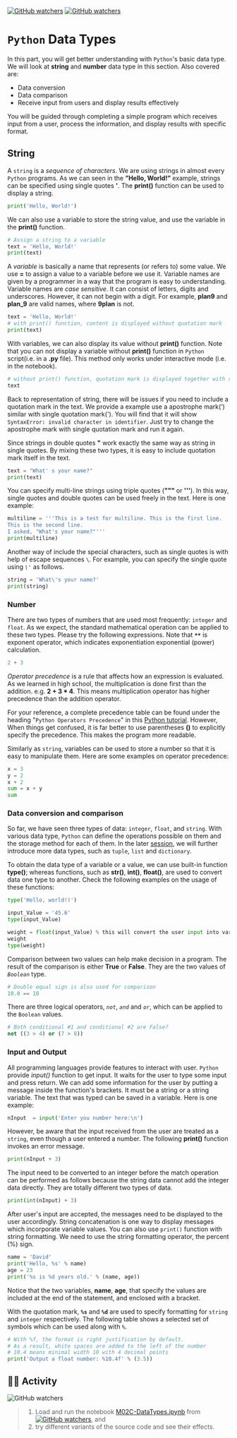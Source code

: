 [![GitHub watchers](https://img.shields.io/badge/tulip--lab-Modern--Data--Science-brightgreen)](../README.md)
[![GitHub watchers](https://img.shields.io/badge/Module-Python-orange)](README.md)

# `Python` Data Types

In this part,  you will get better understanding with `Python`'s basic data type. We will look at **string** and **number** data type in this section. Also covered are:

- Data conversion
- Data comparison
- Receive input from users and display results effectively 

You will be guided through  completing a simple program which receives input from a user, process the information, and display results with specific format. 

## String

A `string` is a *sequence of characters*. We are using strings in almost every `Python` programs. As we can seen in the **”Hello, World!”** example, strings can be specified using single quotes **'**. The **print()** function can be used to display a string.

```Python
print('Hello, World!')
```

We can also use a variable to store the string value, and use the variable in the **print()** function.

```Python
# Assign a string to a variable 
text = 'Hello, World!'
print(text)
```

A *variable* is basically a name that represents (or refers to) some value. We use **=** to assign a value to a variable before we use it. Variable names are given by a programmer
in a way that the program is easy to understanding. Variable names are *case sensitive*. It can consist of letters, digits and underscores. However, it can not begin with a digit. For example, **plan9** and **plan_9** are valid names, where **9plan** is not.

```Python
text = 'Hello, World!'
# with print() function, content is displayed without quotation mark
print(text)
```

With variables, we can also display its value without **print()** function. Note that you can not display a variable without **print()** function in `Python` script(i.e. in a **.py** file). This method only works under interactive mode (i.e. in the notebook).  

```Python
# without print() function, quotation mark is displayed together with content
text 
```

Back to representation of string, there will be issues if you need to include a quotation mark in the text. We provide a example use a apostrophe mark(’) similar with single quotation mark('). You will find that it will show `SyntaxError: invalid character in identifier`. Just try to change the apostrophe mark with single quotation mark and run it again.

Since strings in double quotes **"** work exactly the same way as string in single quotes. By mixing these two types, it is easy to include quotation mark itself in the text.

```Python
text = "What' s your name?"
print(text)
```

You can specify multi-line strings using triple quotes  (**"""** or **'''**). In this way, single quotes and double quotes can be used freely in the text. Here is one example:

```Python
multiline = '''This is a test for multiline. This is the first line. 
This is the second line. 
I asked, "What's your name?"'''
print(multiline)
```

Another way of include the special characters, such as single quotes is with help of escape sequences `\`. For example, you can specify the single quote using *`\'`* as follows.

```Python
string = 'What\'s your name?'
print(string)
```

### Number

There are two types of numbers that are used most frequently: `integer` and `float`. As we expect, the standard mathematical operation can be applied to these two types. Please try the following expressions. Note that **`**`** is exponent operator, which indicates exponentiation exponential (power) calculation.

```Python
2 + 3
```

*Operator precedence* is a rule that affects how an expression is evaluated. As we learned in high school, the multiplication is done first than the addition. e.g. **2 + 3 * 4**. This means multiplication operator has higher precedence than the addition operator.

For your reference, a complete precedence table can be found under the heading "`Python Operators Precedence`" in this [Python tutorial](http://www.tutorialspoint.com/python/python_basic_operators.htm). However, When things get confused, it is far better to use parentheses **()** to explicitly
specify the precedence. This makes the program more readable.

Similarly as `string`, variables can be used to store a number so that it is easy to manipulate them. Here are some examples on operator precedence:

```Python
x = 3
y = 2
x + 2
sum = x + y
sum
```

### Data conversion and comparison

So far, we have seen three types of data: `integer`, `float`, and `string`. With various data type, `Python` can define the operations possible on them and the storage method for each of them. In the later [session](M01G-AdvDataTypes.md), we will further introduce more data types, such as `tuple`, `list` and `dictionary`. 

To obtain the data type of a variable or a value, we can use built-in function **type()**; whereas functions, such as **str()**, **int()**, **float()**, are used to convert data one type to another. Check the following examples on the usage of these functions:

```Python
type('Hello, world!)')
```

```Python
input_Value = '45.6'
type(input_Value)
```

```Python
weight = float(input_Value) % this will convert the user input into variable `weight` with the float data type, such as `45.6` as a number.
weight
type(weight)
```

Comparison between two values can help make decision in a program. The result of the comparison is either **True** or **False**. They are the two values of *`Boolean`* type.

```Python
# Double equal sign is also used for comparison
10.0 == 10
```

There are three logical operators, *`not`*, *`and`* and *`or`*, which can be applied to the `Boolean` values. 

```Python
# Both conditional #1 and conditional #2 are False?
not ((3 > 4) or (7 > 8))
```

### Input and Output

All programming languages provide features to interact with user. `Python` provide *input()* function to get input. It waits for the user to type some input and press return. We can add some information for the user by putting a message inside the function's brackets. It must be a string or a string variable. The text that was typed can be saved in a variable. Here is one example:

```Python
nInput  = input('Enter you number here:\n')
```

However, be aware that the input received from the user are treated as a `string`, even though a user entered a number. The following **print()** function invokes an error message. 

```Python
print(nInput + 3)
```

The input need to be converted to an integer before the match operation can be performed as follows because the string data cannot add the integer data directly. They are totally different two types of data.

```Python
print(int(nInput) + 3)
```

After user's input are accepted, the messages need to be displayed to the user accordingly. String concatenation is one way to display messages which incorporate variable values.
You can also use `print()` function with string formatting. We need to use the string formatting operator, the percent (%) sign.


```Python
name = 'David'
print('Hello, %s' % name)
age = 23
print('%s is %d years old.' % (name, age))
```

Notice that the two variables, **name**, **age**, that specify the values are included at the end of the statement, and enclosed with a bracket. 

With the quotation mark,  **`%s`** and **`%d`** are used to specify formatting for `string` and `integer` respectively. The following table shows a selected set of symbols which can be used along with `%`. 


```Python
# With %f, the format is right justification by default. 
# As a result, white spaces are added to the left of the number
# 10.4 means minimal width 10 with 4 decimal points
print('Output a float number: %10.4f' % (3.5))
```

## :biking_man: Activity

![GitHub watchers](https://img.shields.io/badge/MDS-Learning--Activity-yellow)
> 1. Load and run the notebook [M02C-DataTypes.ipynb](https://github.com/tulip-lab/sit742/blob/main/Jupyter/M02-Python/M02C-DataTypes.ipynb) from [![GitHub watchers](https://img.shields.io/badge/tulip--lab-sit742-brightgreen?style=plastic)](https://github.com/tulip-lab/sit742), and 
> 2. try different variants of the source code and see their effects.


